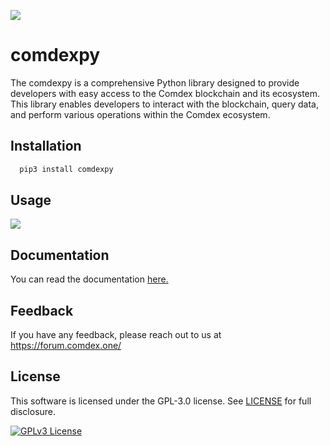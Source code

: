 
![](docs/imgcomdex.png)



# comdexpy


The comdexpy is a comprehensive Python library designed to provide developers with easy access to the Comdex blockchain and its ecosystem. 
This library enables developers to interact with the blockchain, query data, and perform various operations within the Comdex ecosystem.




## Installation


```bash
  pip3 install comdexpy
```
    

## Usage

![](docs/carbon.png)

## Documentation

You can read the documentation [here.](https://linktodocumentation)


## Feedback

If you have any feedback, please reach out to us at https://forum.comdex.one/


## License

This software is licensed under the GPL-3.0 license. See [LICENSE](docs/license) for full disclosure.



[![GPLv3 License](https://img.shields.io/badge/License-GPL%20v3-yellow.svg)](https://opensource.org/licenses/)







